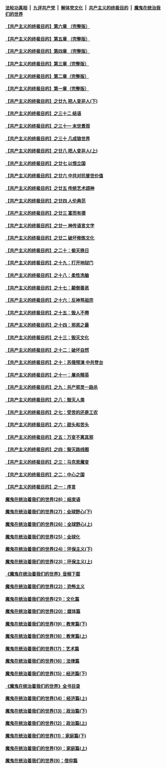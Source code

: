 ####  [法轮功真相](../../../../basic/blob/master/README.md?t=07031202) &nbsp;|&nbsp; [九评共产党](../../../../9ping.md/blob/master/README.md?t=07031202) &nbsp;|&nbsp; [解体党文化](../../../../jtdwh.md/blob/master/README.md?t=07031202)  &nbsp;|&nbsp; [共产主义的终极目的](../../../../gczydzjmd.md/blob/master/README.md?t=07031202) &nbsp;|&nbsp; [魔鬼在统治我们的世界](../../../../mgztzwmdsj.md/blob/master/README.md?t=07031202) 

#### [【共产主义的终极目的】第六章 （完整版）](../pages/nsc422/n11428913.md?t=07031202) 

#### [【共产主义的终极目的】第五章 （完整版）](../pages/nsc422/n11428912.md?t=07031202) 

#### [【共产主义的终极目的】第四章 （完整版）](../pages/nsc422/n11428907.md?t=07031202) 

#### [【共产主义的终极目的】第三章（完整版）](../pages/nsc422/n11428848.md?t=07031202) 

#### [【共产主义的终极目的】第二章（完整版）](../pages/nsc422/n11428831.md?t=07031202) 

#### [【共产主义的终极目的】第一章（完整版）](../pages/nsc422/n11417651.md?t=07031202) 

#### [【共产主义的终极目的】之廿九 把人变非人(下)](../pages/nsc422/n11344140.md?t=07031202) 

#### [【共产主义的终极目的】之三十二 结语](../pages/nsc422/n11360535.md?t=07031202) 

#### [【共产主义的终极目的】之三十一 末世景观](../pages/nsc422/n11351129.md?t=07031202) 

#### [【共产主义的终极目的】之三十 几成狼世界](../pages/nsc422/n11348280.md?t=07031202) 

#### [【共产主义的终极目的】之廿八 把人变非人(上)](../pages/nsc422/n11340492.md?t=07031202) 

#### [【共产主义的终极目的】之廿七 以恨立国](../pages/nsc422/n11336944.md?t=07031202) 

#### [【共产主义的终极目的】之廿六 中共对抗普世价值](../pages/nsc422/n11324785.md?t=07031202) 

#### [【共产主义的终极目的】之廿五 传统艺术颂神](../pages/nsc422/n11296396.md?t=07031202) 

#### [【共产主义的终极目的】之廿四 人伦典范](../pages/nsc422/n11296397.md?t=07031202) 

#### [【共产主义的终极目的】之廿三 富而有德](../pages/nsc422/n11283598.md?t=07031202) 

#### [【共产主义的终极目的】之廿一 神传语言文字](../pages/nsc422/n11263265.md?t=07031202) 

#### [【共产主义的终极目的】之廿二 破坏修炼文化](../pages/nsc422/n11245728.md?t=07031202) 

#### [【共产主义的终极目的】之二十：偷天换日](../pages/nsc422/n11238846.md?t=07031202) 

#### [【共产主义的终极目的】之十九：打开地狱门](../pages/nsc422/n11206376.md?t=07031202) 

#### [【共产主义的终极目的】之十八：柔性洗脑](../pages/nsc422/n11199994.md?t=07031202) 

#### [【共产主义的终极目的】之十七：颠倒善恶](../pages/nsc422/n11179782.md?t=07031202) 

#### [【共产主义的终极目的】之十六：反神骂祖宗](../pages/nsc422/n11166798.md?t=07031202) 

#### [【共产主义的终极目的】之十五：毁人不倦](../pages/nsc422/n11166792.md?t=07031202) 

#### [【共产主义的终极目的】之十四：邪恶之最](../pages/nsc422/n11150249.md?t=07031202) 

#### [【共产主义的终极目的】之十三：毁灭文化](../pages/nsc422/n11135227.md?t=07031202) 

#### [【共产主义的终极目的】之十二：破坏自然](../pages/nsc422/n11135214.md?t=07031202) 

#### [【共产主义的终极目的】之十：苏俄预演 中共登台](../pages/nsc422/n11118424.md?t=07031202) 

#### [【共产主义的终极目的】之十一：屠杀精英](../pages/nsc422/n11118442.md?t=07031202) 

#### [【共产主义的终极目的】之九：共产邪灵一路杀](../pages/nsc422/n11114139.md?t=07031202) 

#### [【共产主义的终极目的】之八：毁灭人类](../pages/nsc422/n11108503.md?t=07031202) 

#### [【共产主义的终极目的】之七：受苦的还是工农](../pages/nsc422/n11101809.md?t=07031202) 

#### [【共产主义的终极目的】之六：甜头和苦头](../pages/nsc422/n11096971.md?t=07031202) 

#### [【共产主义的终极目的】之五：万变不离其邪](../pages/nsc422/n11091285.md?t=07031202) 

#### [【共产主义的终极目的】之四：毁灭路线图](../pages/nsc422/n11086284.md?t=07031202) 

#### [【共产主义的终极目的】之三：马克思魔变](../pages/nsc422/n11061941.md?t=07031202) 

#### [【共产主义的终极目的】之二：中心之国](../pages/nsc422/n11047728.md?t=07031202) 

#### [【共产主义的终极目的】之一：序言](../pages/nsc422/n11086077.md?t=07031202) 

#### [魔鬼在统治着我们的世界(28)：结束语](../pages/nsc422/n10936246.md?t=07031202) 

#### [魔鬼在统治着我们的世界(27)：全球野心(下)](../pages/nsc422/n10928319.md?t=07031202) 

#### [魔鬼在统治着我们的世界(26)：全球野心(上)](../pages/nsc422/n10900318.md?t=07031202) 

#### [魔鬼在统治着我们的世界(25)：全球化](../pages/nsc422/n10788205.md?t=07031202) 

#### [魔鬼在统治着我们的世界(24)：环保主义(下)](../pages/nsc422/n10695307.md?t=07031202) 

#### [魔鬼在统治着我们的世界(23)：环保主义(上)](../pages/nsc422/n10688613.md?t=07031202) 

#### [《魔鬼在统治着我们的世界》音频下载](../pages/nsc422/n10635553.md?t=07031202) 

#### [魔鬼在统治着我们的世界(22)：恐怖主义](../pages/nsc422/n10614727.md?t=07031202) 

#### [魔鬼在统治着我们的世界(21)：文化篇](../pages/nsc422/n10597706.md?t=07031202) 

#### [魔鬼在统治着我们的世界(20)：媒体篇](../pages/nsc422/n10586579.md?t=07031202) 

#### [魔鬼在统治着我们的世界(19)：教育篇(下)](../pages/nsc422/n10564808.md?t=07031202) 

#### [魔鬼在统治着我们的世界(18)：教育篇(上)](../pages/nsc422/n10526970.md?t=07031202) 

#### [魔鬼在统治着我们的世界(17)：艺术篇](../pages/nsc422/n10499093.md?t=07031202) 

#### [魔鬼在统治着我们的世界(16)：法律篇](../pages/nsc422/n10485969.md?t=07031202) 

#### [魔鬼在统治着我们的世界(15)：经济篇(下)](../pages/nsc422/n10469975.md?t=07031202) 

#### [《魔鬼在统治着我们的世界》全书目录](../pages/nsc422/n10464261.md?t=07031202) 

#### [魔鬼在统治着我们的世界(14)：经济篇(上)](../pages/nsc422/n10457370.md?t=07031202) 

#### [魔鬼在统治着我们的世界(13)：政治篇(下)](../pages/nsc422/n10448270.md?t=07031202) 

#### [魔鬼在统治着我们的世界(12)：政治篇(上)](../pages/nsc422/n10444576.md?t=07031202) 

#### [魔鬼在统治着我们的世界(11)：家庭篇(下)](../pages/nsc422/n10440961.md?t=07031202) 

#### [魔鬼在统治着我们的世界(10)：家庭篇(上)](../pages/nsc422/n10435448.md?t=07031202) 

#### [魔鬼在统治着我们的世界(9)：信仰篇](../pages/nsc422/n10432159.md?t=07031202) 

